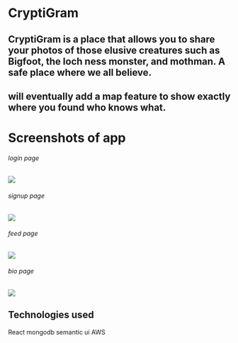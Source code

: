 # CryptiGram

## CryptiGram is a place that allows you to share your photos of those elusive creatures such as Bigfoot, the loch ness monster, and mothman. A safe place where we all believe. 

## will eventually add a map feature to show exactly where you found who knows what.

# Screenshots of app

###### login page
![](assets/login.png)
###### signup page
![](assets/signup.png)
###### feed page
![](assets.feed.png)
###### bio page
![](assets/bio.png)

## Technologies used
React
mongodb
semantic ui
AWS



